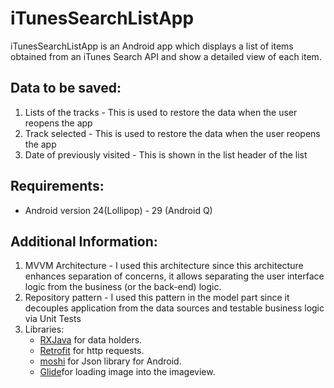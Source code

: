 # iTunesSearchListApp
iTunesSearchListApp is an Android app which displays a list of items obtained from an iTunes Search API and show a detailed view of each item.


## Data to be saved:
  1. Lists of the tracks - This is used to restore the data when the user reopens the app
  2. Track selected - This is used to restore the data when the user reopens the app
  3. Date of previously visited - This is shown in the list header of the list
   
 ## Requirements:
  - Android version 24(Lollipop) - 29 (Android Q)
  
 ## Additional Information:
   1. MVVM Architecture - I used this architecture since this architecture enhances separation of concerns, it allows separating the user interface logic from the business (or the back-end) logic. 
   2. Repository pattern - I used this pattern in the model part since it decouples application from the data sources and testable business logic via Unit Tests
   3. Libraries:
      - [RXJava](https://github.com/ReactiveX/RxJava) for data holders.
      - [Retrofit](https://square.github.io/retrofit/) for http requests.
      - [moshi](https://github.com/square/moshi) for Json library for Android.
      - [Glide](https://github.com/bumptech/glide)for loading image into the imageview.
    
